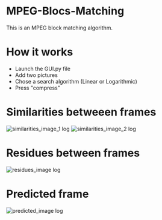 # MPEG-Blocs-Matching
This is an MPEG block matching algorithm.

# How it works
- Launch the GUI.py file 
- Add two pictures
- Chose a search algorithm (Linear or Logarithmic)
- Press "compress"

# Similarities betweeen frames
![similarities_image_1 log](https://user-images.githubusercontent.com/68500496/217187673-efe24baa-3007-4591-b798-504275dd7ce3.jpg)
![similarities_image_2 log](https://user-images.githubusercontent.com/68500496/217187695-d628d176-60e2-4e5d-a598-f8c0165165a4.jpg)

# Residues between frames
![residues_image log](https://user-images.githubusercontent.com/68500496/217187718-ec85cb61-561f-4cdc-a41b-466eecfbf3b5.jpg)

# Predicted frame
![predicted_image log](https://user-images.githubusercontent.com/68500496/217187922-9bf1d7db-c61c-4ec9-a5a8-dcc8ffed815b.jpg)

